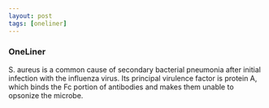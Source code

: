 ```yaml
---
layout: post
tags: [oneliner]
---
```



### OneLiner

S. aureus is a common cause of secondary bacterial pneumonia after initial infection with the influenza virus. Its principal virulence factor is protein A, which binds the Fc portion of antibodies and makes them unable to opsonize the microbe.
